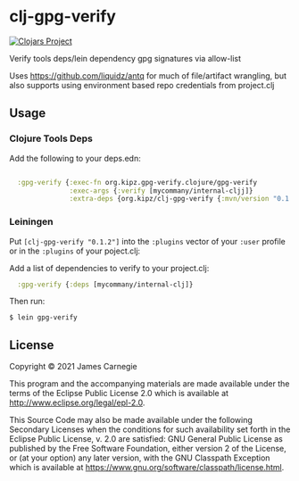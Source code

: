 # clj-gpg-verify

[![Clojars Project](https://img.shields.io/clojars/v/org.kipz/clj-gpg-verify.svg)](https://clojars.org/org.kipz/clj-gpg-verify)

Verify tools deps/lein dependency gpg signatures via allow-list

Uses https://github.com/liquidz/antq for much of file/artifact wrangling, but also
supports using environment based repo credentials from project.clj

## Usage

### Clojure Tools Deps

Add the following to your deps.edn:

```clojure

  :gpg-verify {:exec-fn org.kipz.gpg-verify.clojure/gpg-verify
               :exec-args {:verify [mycommany/internal-cljj]}
               :extra-deps {org.kipz/clj-gpg-verify {:mvn/version "0.1.2"}}}
```

### Leiningen

Put `[clj-gpg-verify "0.1.2"]` into the `:plugins` vector of your `:user`
profile or in the `:plugins` of your poject.clj:

Add a list of dependencies to verify to your project.clj:

```clojure
  :gpg-verify {:deps [mycommany/internal-clj]}
```

Then run:

```shell
$ lein gpg-verify
```

## License

Copyright © 2021 James Carnegie

This program and the accompanying materials are made available under the
terms of the Eclipse Public License 2.0 which is available at
http://www.eclipse.org/legal/epl-2.0.

This Source Code may also be made available under the following Secondary
Licenses when the conditions for such availability set forth in the Eclipse
Public License, v. 2.0 are satisfied: GNU General Public License as published by
the Free Software Foundation, either version 2 of the License, or (at your
option) any later version, with the GNU Classpath Exception which is available
at https://www.gnu.org/software/classpath/license.html.
